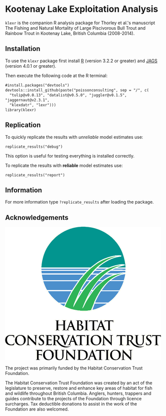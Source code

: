 <!-- README.md is generated from README.Rmd. Please edit that file -->
Kootenay Lake Exploitation Analysis
===================================

`klexr` is the companion R analysis package for Thorley et al.'s manuscript The Fishing and Natural Mortality of Large Piscivorous Bull Trout and Rainbow Trout in Kootenay Lake, British Columbia (2008-2014).

Installation
------------

To use the `klexr` package first install [R](http://cran.r-project.org) (version 3.2.2 or greater) and [JAGS](http://mcmc-jags.sourceforge.net) (version 4.0.1 or greater).

Then execute the following code at the R terminal:

    #install.packages("devtools")
    devtools::install_github(paste("poissonconsulting", sep = "/", c(
      "tulip@v0.0.13", "datalist@v0.5.0", "juggler@v0.1.5", "jaggernaut@v2.3.1",
      "klexdatr", "lexr")))
    library(klexr)

Replication
-----------

To quickly replicate the results with *unreliable* model estimates use:

    replicate_results("debug")

This option is useful for testing everything is installed correctly.

To replicate the results with **reliable** model estimates use:

    replicate_results("report")

Information
-----------

For more information type `?replicate_results` after loading the package.

Acknowledgements
----------------

![](logos.gif)

The project was primarily funded by the Habitat Conservation Trust Foundation.

The Habitat Conservation Trust Foundation was created by an act of the legislature to preserve, restore and enhance key areas of habitat for fish and wildlife throughout British Columbia. Anglers, hunters, trappers and guides contribute to the projects of the Foundation through licence surcharges. Tax deductible donations to assist in the work of the Foundation are also welcomed.

